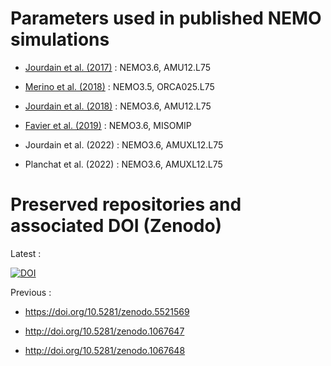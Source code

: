 # Parameters used in published NEMO simulations

* [Jourdain et al. (2017)](http://onlinelibrary.wiley.com/doi/10.1002/2016JC012509/abstract) : NEMO3.6, AMU12.L75

* [Merino et al. (2018)](https://doi.org/10.1016/j.ocemod.2017.11.009) : NEMO3.5, ORCA025.L75

* [Jourdain et al. (2018)](https://doi.org/10.1016/j.ocemod.2018.11.001) :  NEMO3.6, AMU12.L75

* [Favier et al. (2019)](https://doi.org/10.5194/gmd-12-2255-2019) : NEMO3.6, MISOMIP

* Jourdain et al. (2022) : NEMO3.6, AMUXL12.L75

* Planchat et al. (2022) : NEMO3.6, AMUXL12.L75

# Preserved repositories and associated DOI (Zenodo)

Latest :

[![DOI](https://zenodo.org/badge/DOI/10.5281/zenodo.6644859.svg)](https://doi.org/10.5281/zenodo.6644859)

Previous :

* https://doi.org/10.5281/zenodo.5521569

* http://doi.org/10.5281/zenodo.1067647

* http://doi.org/10.5281/zenodo.1067648 
